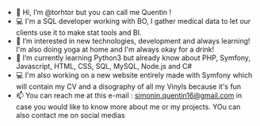 - 👋 Hi, I’m @torhtor but you can call me Quentin !
- 💻 I'm a SQL developer working with BO, I gather medical data to let our clients use it to make stat tools and BI.
- 👀 I’m interested in new technologies, development and always learning! I'm also doing yoga at home and I'm always okay for a drink!
- 🌱 I’m currently learning Python3 but already know about PHP, Symfony, Javascript, HTML, CSS, SQL, MySQL, Node.js and C#
- 💻 I'm also working on a new website entirely made with Symfony which will contain my CV and a disography of all my Vinyls because it's fun
- 📫 You can reach me at this e-mail : simonin.quentin16@gmail.com in case you would like to know more about me or my projects. YOu can also contact me on social medias

<!---
torhtor/torhtor is a ✨ special ✨ repository because its `README.md` (this file) appears on your GitHub profile.
You can click the Preview link to take a look at your changes.
--->
